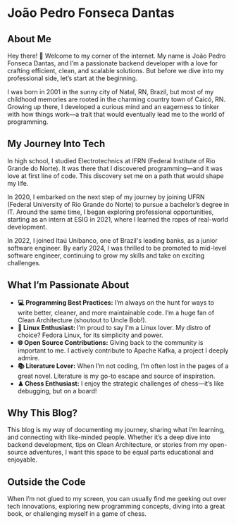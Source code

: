 # João Pedro Fonseca Dantas

## About Me
Hey there! 👋 Welcome to my corner of the internet. My name is João Pedro Fonseca Dantas, and I’m a passionate backend developer with a love for crafting efficient, clean, and scalable solutions. But before we dive into my professional side, let’s start at the beginning.

I was born in 2001 in the sunny city of Natal, RN, Brazil, but most of my childhood memories are rooted in the charming country town of Caicó, RN. Growing up there, I developed a curious mind and an eagerness to tinker with how things work—a trait that would eventually lead me to the world of programming.

## My Journey Into Tech
In high school, I studied Electrotechnics at IFRN (Federal Institute of Rio Grande do Norte). It was there that I discovered programming—and it was love at first line of code. This discovery set me on a path that would shape my life.

In 2020, I embarked on the next step of my journey by joining UFRN (Federal University of Rio Grande do Norte) to pursue a bachelor’s degree in IT. Around the same time, I began exploring professional opportunities, starting as an intern at ESIG in 2021, where I learned the ropes of real-world development.

In 2022, I joined Itaú Unibanco, one of Brazil's leading banks, as a junior software engineer. By early 2024, I was thrilled to be promoted to mid-level software engineer, continuing to grow my skills and take on exciting challenges.

## What I’m Passionate About

* **💻 Programming Best Practices:** I’m always on the hunt for ways to write better, cleaner, and more maintainable code. I’m a huge fan of Clean Architecture (shoutout to Uncle Bob!).
* **🐧 Linux Enthusiast:** I’m proud to say I’m a Linux lover. My distro of choice? Fedora Linux, for its simplicity and power.
* **🌐 Open Source Contributions:** Giving back to the community is important to me. I actively contribute to Apache Kafka, a project I deeply admire.
* **📚 Literature Lover:** When I’m not coding, I’m often lost in the pages of a great novel. Literature is my go-to escape and source of inspiration.
* **♟ Chess Enthusiast:** I enjoy the strategic challenges of chess—it’s like debugging, but on a board!

## Why This Blog?
This blog is my way of documenting my journey, sharing what I’m learning, and connecting with like-minded people. Whether it’s a deep dive into backend development, tips on Clean Architecture, or stories from my open-source adventures, I want this space to be equal parts educational and enjoyable.

## Outside the Code
When I’m not glued to my screen, you can usually find me geeking out over tech innovations, exploring new programming concepts, diving into a great book, or challenging myself in a game of chess.

